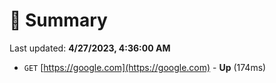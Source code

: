 # 📖 Summary
Last updated: **4/27/2023, 4:36:00 AM**

- `GET` [https://google.com](https://google.com) - **Up** (174ms)
